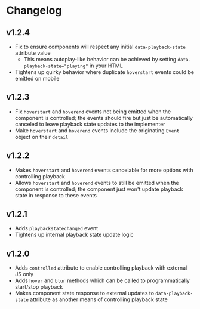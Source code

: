 # Changelog

## v1.2.4

- Fix to ensure components will respect any initial `data-playback-state` attribute value
  - This means autoplay-like behavior can be achieved by setting `data-playback-state="playing"` in your HTML
- Tightens up quirky behavior where duplicate `hoverstart` events could be emitted on mobile

## v1.2.3

- Fix `hoverstart` and `hoverend` events not being emitted when the component is controlled; the events should fire but just be automatically canceled to leave playback state updates to the implementer
- Make `hoverstart` and `hoverend` events include the originating `Event` object on their `detail`

## v1.2.2

- Makes `hoverstart` and `hoverend` events cancelable for more options with controlling playback
- Allows `hoverstart` and `hoverend` events to still be emitted when the component is controlled; the component just won't update playback state in response to these events

## v1.2.1

- Adds `playbackstatechanged` event
- Tightens up internal playback state update logic

## v1.2.0

- Adds `controlled` attribute to enable controlling playback with external JS only
- Adds `hover` and `blur` methods which can be called to programmatically start/stop playback
- Makes component state response to external updates to `data-playback-state` attribute as another means of controlling playback state
